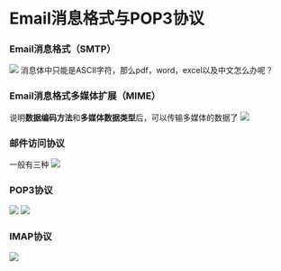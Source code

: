 # Email消息格式与POP3协议
### Email消息格式（SMTP）
![](https://gitee.com/ccnuktd/pic-bed/raw/master/202201271134561.png)
消息体中只能是ASCII字符，那么pdf，word，excel以及中文怎么办呢？
### Email消息格式多媒体扩展（MIME）
说明**数据编码方法**和**多媒体数据类型**后，可以传输多媒体的数据了
![](https://gitee.com/ccnuktd/pic-bed/raw/master/202201271530783.png)
### 邮件访问协议
一般有三种
![](https://gitee.com/ccnuktd/pic-bed/raw/master/202201271534560.png)
### POP3协议
![](https://gitee.com/ccnuktd/pic-bed/raw/master/202201271537800.png)
![](https://gitee.com/ccnuktd/pic-bed/raw/master/202201271538735.png)
### IMAP协议
![](https://gitee.com/ccnuktd/pic-bed/raw/master/202201271548734.png)
